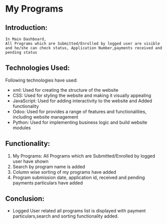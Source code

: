 # My Programs

## Introduction:

    In Main Dashboard,
    All Programs which are Submitted/Enrolled by logged user are visible and he/she can check status, Application Number,payments received and pending status

## Technologies Used:

Following technologies have used:

- xml: Used for creating the structure of the website
- CSS: Used for styling the website and making it visually appealing
- JavaScript: Used for adding interactivity to the website and Added functionality
- Odoo: Used for provides a range of features and functionalities, including website management
- Python: Used for implementing business logic and build website modules

## Functionality:

1. My Programs: All Programs which are Submitted/Enrolled by logged user have shown
2. Search by program name is added
3. Column wise sorting of my programs have added
4. Program submission date, application id, received and pending payments particulars have added

## Conclusion:

- Logged User related all programs list is displayed with payment particulars,search and sorting functionality
  added.
